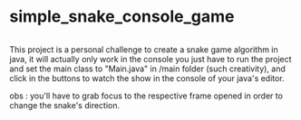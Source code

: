# simple_snake_console_game

<image source="https://github.com/iivnn/simple_snake_console_game/blob/master/image.png?raw=true">

This project is a personal challenge to create a snake game algorithm in java, it will actually only work in the console you just have to run the project and set the main class to "Main.java" in /main folder  (such creativity), and click in the buttons to watch the show in the console of your java's editor.
<p>obs : you'll have to grab focus to the respective frame opened in order to change the snake's direction.</p>

